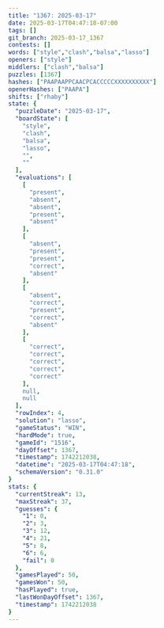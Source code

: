 ```yaml
---
title: "1367: 2025-03-17"
date: 2025-03-17T04:47:18-07:00
tags: []
git_branch: 2025-03-17_1367
contests: []
words: ["style","clash","balsa","lasso"]
openers: ["style"]
middlers: ["clash","balsa"]
puzzles: [1367]
hashes: ["PAAPAAPPCAACPCACCCCCXXXXXXXXXX"]
openerHashes: ["PAAPA"]
shifts: ["rhaby"]
state: {
  "puzzleDate": "2025-03-17",
  "boardState": [
    "style",
    "clash",
    "balsa",
    "lasso",
    "",
    ""
  ],
  "evaluations": [
    [
      "present",
      "absent",
      "absent",
      "present",
      "absent"
    ],
    [
      "absent",
      "present",
      "present",
      "correct",
      "absent"
    ],
    [
      "absent",
      "correct",
      "present",
      "correct",
      "absent"
    ],
    [
      "correct",
      "correct",
      "correct",
      "correct",
      "correct"
    ],
    null,
    null
  ],
  "rowIndex": 4,
  "solution": "lasso",
  "gameStatus": "WIN",
  "hardMode": true,
  "gameId": "1516",
  "dayOffset": 1367,
  "timestamp": 1742212038,
  "datetime": "2025-03-17T04:47:18",
  "schemaVersion": "0.31.0"
}
stats: {
  "currentStreak": 13,
  "maxStreak": 37,
  "guesses": {
    "1": 0,
    "2": 3,
    "3": 12,
    "4": 21,
    "5": 8,
    "6": 6,
    "fail": 0
  },
  "gamesPlayed": 50,
  "gamesWon": 50,
  "hasPlayed": true,
  "lastWonDayOffset": 1367,
  "timestamp": 1742212038
}
---
```

<!-- more -->
